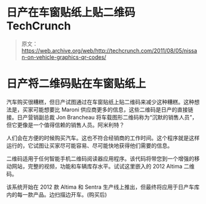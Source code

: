 # 日产在车窗贴纸上贴二维码 TechCrunch

> 原文：<https://web.archive.org/web/http://techcrunch.com/2011/08/05/nissan-on-vehicle-graphics-qr-codes/>

# 日产将二维码贴在车窗贴纸上

汽车购买很糟糕，但日产试图通过在车窗贴纸上贴二维码来减少这种糟糕。这种想法是，买家可能想要比 Maroni 供应商更多的信息，这些二维码是日产的直接链接。日产营销副总裁 Jon Brancheau 将车载图形二维码称为“沉默的销售人员”，但它更像是一个值得信赖的销售人员。阿米利特？

人们会在方便的时候购买汽车。这也不符合经销商的工作时间。这个程序就是这样运行的，它试图让买家尽可能容易、尽可能快地获得他们需要的信息。

二维码适用于任何智能手机二维码阅读器应用程序。该代码将带您到一个增强的移动网站，完整的视频，功能和车辆库存水平。试试这里嵌入的 2012 Altima 二维码。

该系统开始在 2012 款 Altima 和 Sentra 生产线上推出，但最终将应用于日产车库内的每一款产品。边扫描边开车。(购买后)